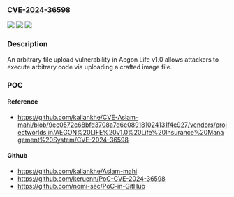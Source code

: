 ### [CVE-2024-36598](https://cve.mitre.org/cgi-bin/cvename.cgi?name=CVE-2024-36598)
![](https://img.shields.io/static/v1?label=Product&message=n%2Fa&color=blue)
![](https://img.shields.io/static/v1?label=Version&message=n%2Fa&color=blue)
![](https://img.shields.io/static/v1?label=Vulnerability&message=n%2Fa&color=brighgreen)

### Description

An arbitrary file upload vulnerability in Aegon Life v1.0 allows attackers to execute arbitrary code via uploading a crafted image file.

### POC

#### Reference
- https://github.com/kaliankhe/CVE-Aslam-mahi/blob/9ec0572c68bfd3708a7d6e089181024131f4e927/vendors/projectworlds.in/AEGON%20LIFE%20v1.0%20Life%20Insurance%20Management%20System/CVE-2024-36598

#### Github
- https://github.com/kaliankhe/Aslam-mahi
- https://github.com/keruenn/PoC-CVE-2024-36598
- https://github.com/nomi-sec/PoC-in-GitHub

